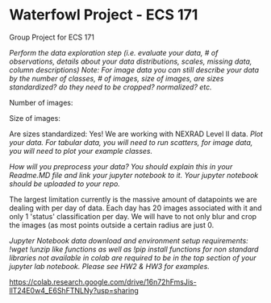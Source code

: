 # Waterfowl Project - ECS 171
Group Project for ECS 171

*Perform the data exploration step (i.e. evaluate your data, # of observations, details about your data distributions, scales, missing data, column descriptions) Note: For image data you can still describe your data by the number of classes, # of images, size of images, are sizes standardized? do they need to be cropped? normalized? etc.*

Number of images:

Size of images:

Are sizes standardized: Yes! We are working with NEXRAD Level II data.
*Plot your data. For tabular data, you will need to run scatters, for image data, you will need to plot your example classes.*

*How will you preprocess your data? You should explain this in your Readme.MD file and link your jupyter notebook to it. Your jupyter notebook should be uploaded to your repo.*

The largest limitation currently is the massive amount of datapoints we are dealing with per day of data. Each day has 20 images associated with it and only 1 'status' classification per day. We will have to not only blur and crop the images (as most points outside a certain radius are just 0.

*Jupyter Notebook data download and environment setup requirements: !wget !unzip like functions as well as !pip install functions for non standard libraries not available in colab are required to be in the top section of your jupyter lab notebook. Please see HW2 & HW3 for examples.*

https://colab.research.google.com/drive/16n72hFmsJis-llT24E0w4_E6ShFTNLNy?usp=sharing

